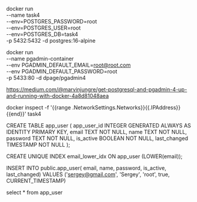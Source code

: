 docker run \
    --name task4 \
    --env=POSTGRES_PASSWORD=root \
    --env=POSTGRES_USER=root \
    --env=POSTGRES_DB=task4 \
    -p 5432:5432 -d postgres:16-alpine

docker run \
    --name pgadmin-container \
    --env PGADMIN_DEFAULT_EMAIL=root@root.com \
    --env PGADMIN_DEFAULT_PASSWORD=root \
    -p 5433:80 -d dpage/pgadmin4

https://medium.com/@marvinjungre/get-postgresql-and-pgadmin-4-up-and-running-with-docker-4a8d81048aea

docker inspect -f '{{range .NetworkSettings.Networks}}{{.IPAddress}}{{end}}' task4    


CREATE TABLE app_user (
    app_user_id INTEGER GENERATED ALWAYS AS IDENTITY PRIMARY KEY,
    email TEXT NOT NULL,
    name TEXT NOT NULL,
    password TEXT NOT NULL,
    is_active BOOLEAN NOT NULL,
    last_changed TIMESTAMP NOT NULL
);

CREATE UNIQUE INDEX email_lower_idx ON app_user (LOWER(email));


INSERT INTO public.app_user(
	email, name, password, is_active, last_changed)
	VALUES ('sergey@gmail.com', 'Sergey', 'root', true, CURRENT_TIMESTAMP)

select * from app_user